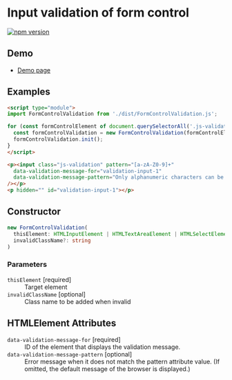 # Input validation of form control

[![npm version](https://badge.fury.io/js/%40saekitominaga%2Fhtmlformcontrolelement-validation.svg)](https://badge.fury.io/js/%40saekitominaga%2Fhtmlformcontrolelement-validation)

## Demo

- [Demo page](https://saekitominaga.github.io/htmlformcontrolelement-validation/demo.html)

## Examples

```HTML
<script type="module">
import FormControlValidation from './dist/FormControlValidation.js';

for (const formControlElement of document.querySelectorAll('.js-validation')) {
  const formControlValidation = new FormControlValidation(formControlElement);
  formControlValidation.init();
}
</script>

<p><input class="js-validation" pattern="[a-zA-Z0-9]+"
  data-validation-message-for="validation-input-1"
  data-validation-message-pattern="Only alphanumeric characters can be used."
/></p>
<p hidden="" id="validation-input-1"></p>
```

## Constructor

```TypeScript
new FormControlValidation(
  thisElement: HTMLInputElement | HTMLTextAreaElement | HTMLSelectElement,
  invalidClassName?: string
)
```

### Parameters

<dl>
<dt><code>thisElement</code> [required]</dt>
<dd>Target element</dd>
<dt><code>invalidClassName</code> [optional]</dt>
<dd>Class name to be added when invalid</dd>
</dl>

## HTMLElement Attributes

<dl>
<dt><code>data-validation-message-for</code> [required]</dt>
<dd>ID of the element that displays the validation message.</dd>
<dt><code>data-validation-message-pattern</code> [optional]</dt>
<dd>Error message when it does not match the pattern attribute value. (If omitted, the default message of the browser is displayed.)</dd>
</dl>
